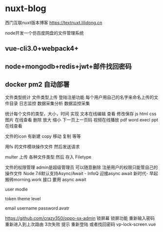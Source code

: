 # nuxt-blog
西门互联nuxt版本博客 https://textnuxt.lilidong.cn


node开发一个仿百度网盘的文件管理系统
## vue-cli3.0+webpack4+
## node+mongodb+redis+jwt+邮件找回密码
## docker pm2 自动部署


文件类型统计 
文件类型上传
登陆注册功能
每个用户用自己的名字来命名上传的文件目录
日志监控
数据采集分析
数据监控采集

统计每个文件的类型，大小，时间
实现 文本在线编辑 查看 修改保存  js html css
图片 在线查看 删除 放大 缩小 下一页上一页码
视频在线播放
pdf word execl ppt 在线查看

文件的icon 有新建 copy 移动 复制 等等

用fs 的文件模块操作文件 然后发送请求

multer 上传 各种文件类型 然后 存入 Filetype 


文件的权限管理 admin是超级管理员 可以随意删除 
注册用户的权限只能管自己的操作文件
Node 7.6默认支持Async/Await - InfoQ
迎接async await 新时代- 早起搬砖morning.work
接口 要用 async await 



user modle

token
theme
level

email
username
password
avatr





https://github.com/crazy350/oppo-sx-admin 锁屏幕
锁屏功能 重新输入密码 
重新进入到上次路由
3次失败 提示 重新登陆 或者找回密码
vp-lock-screen.vue
<template>
  <el-card :body-style="{ padding: '0px' }">
    <div class="vp-lock-screen vp-panel">
      <div class="company">
        <img src="../../assets/img/logo.png" height="18" alt="">
        <span>Vue</span>Platform
      </div>
      <div class="user">
        <img src="../../assets/img/user-petty.jpg" height="100" alt="">
        <p class="name">Alex Pettyfer</p>
      </div>
      <el-input size="small" v-model="password" placeholder="请输入密码" type="password" :style="{ width: 300 + 'px' }"/>
      <el-button size="small" type="primary">登陆</el-button>
    </div>
  </el-card>
</template>
<script>
  export default {
    name: 'vp-lock-screen',
    data: function () {
      return {
        password: ''
      }
    }
  }
</script>

<template>
  <div @click="lockScreen" class="lock-screen-btn-con">
    <Tooltip content="锁屏" placement="bottom">
      <Icon type="md-lock" :size="22"></Icon>
    </Tooltip>
  </div>
</template>
<script>
  import Cookies from 'js-cookie'
  const setLockBackSize = () => {
      let x = document.body.clientWidth;
      let y = document.body.clientHeight;
      let r = Math.sqrt(x * x + y * y);
      return parseInt(r);
  }
  export default {
      name: 'lockScreen',
      props: {
          value: {
              type: Boolean,
              default: false
          }
      },
      methods: {
          lockScreen () {
              let lockScreenBack = document.getElementById('lock_screen_back');
              lockScreenBack.style.transition = 'all 3s'
              lockScreenBack.style.zIndex = 10000
              lockScreenBack.style.boxShadow = '0 0 0 ' + this.lockScreenSize + 'px #667aa6 inset'
              this.showUnlock = true
              Cookies.set('last_page_name', this.$route.name); // 本地存储锁屏之前打开的页面以便解锁后打开
              setTimeout(() => {
                  lockScreenBack.style.transition = 'all 0s'
                  this.$router.push({
                      name: 'locking'
                  })
              }, 800);
              Cookies.set('locking', '1')
          }
      },
      mounted () {
          let lockScreenBack
          if (!document.getElementById('lock_screen_back')) {
              let lockdiv = document.createElement('div')
              lockdiv.setAttribute('id', 'lock_screen_back')
              lockdiv.setAttribute('class', 'lock-screen-back')
              document.body.appendChild(lockdiv)
              lockScreenBack = document.getElementById('lock_screen_back')
              window.addEventListener('resize', () => {
                  let size = setLockBackSize()
                  this.lockScreenSize = size
                  lockScreenBack.style.transition = 'all 0s'
                  lockScreenBack.style.width = lockScreenBack.style.height = size + 'px'
              })
          } else {
              lockScreenBack = document.getElementById('lock_screen_back')
          }
          let size = setLockBackSize()
          this.lockScreenSize = size
          lockScreenBack.style.transition = 'all 3s'
          lockScreenBack.style.width = lockScreenBack.style.height = size + 'px'
      }
  }


web
